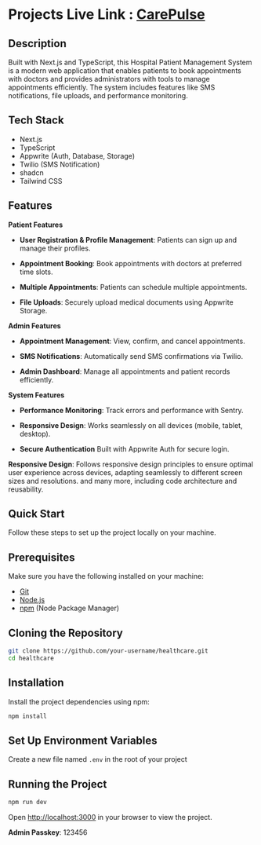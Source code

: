 # Projects Live Link : [CarePulse](https://hospital-managment-inky.vercel.app/)


## Description

Built with Next.js and TypeScript, this Hospital Patient Management System is a modern web application that enables patients to book appointments with doctors and provides administrators with tools to manage appointments efficiently. The system includes features like SMS notifications, file uploads, and performance monitoring.

## Tech Stack

- Next.js
- TypeScript
- Appwrite (Auth, Database, Storage)
- Twilio (SMS Notification)
- shadcn
- Tailwind CSS

## Features

**Patient Features**

- **User Registration & Profile Management**: Patients can sign up and manage their profiles.

- **Appointment Booking**: Book appointments with doctors at preferred time slots.

- **Multiple Appointments**: Patients can schedule multiple appointments.

- **File Uploads**: Securely upload medical documents using Appwrite Storage.

**Admin Features**

- **Appointment Management**: View, confirm, and cancel appointments.

- **SMS Notifications**: Automatically send SMS confirmations via Twilio.

- **Admin Dashboard**: Manage all appointments and patient records efficiently.

**System Features**

- **Performance Monitoring**: Track errors and performance with Sentry.

- **Responsive Design**: Works seamlessly on all devices (mobile, tablet, desktop).

- **Secure Authentication** Built with Appwrite Auth for secure login.

**Responsive Design**: Follows responsive design principles to ensure optimal user experience across devices, adapting seamlessly to different screen sizes and resolutions. and many more, including code architecture and reusability. 

## Quick Start

Follow these steps to set up the project locally on your machine.

## Prerequisites

Make sure you have the following installed on your machine:

- [Git](https://git-scm.com/)
- [Node.js](https://nodejs.org/en)
- [npm](https://www.npmjs.com/) (Node Package Manager)

## Cloning the Repository

```bash
git clone https://github.com/your-username/healthcare.git
cd healthcare
```

## Installation

Install the project dependencies using npm:

```bash
npm install
```

## Set Up Environment Variables

Create a new file named `.env` in the root of your project


## Running the Project

```bash
npm run dev
```

Open [http://localhost:3000](http://localhost:3000) in your browser to view the project.


**Admin Passkey**: 123456
